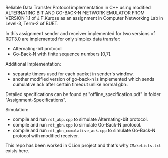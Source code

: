 Reliable Data Transfer Protocol implementation in C++ using modified ALTERNATING BIT AND GO-BACK-N NETWORK EMULATOR
FROM VERSION 1.1 of J.F.Kurose as an assignment in Computer Networking Lab in Level-3, Term-2 of BUET.    
  
In this assignment sender and receiver implemented for two versions of RDT3.0 are implemented for only simplex data transfer:  
 - Alternating-bit protocol
 - Go-Back-N with finite sequence numbers [0,7].  
  
  
Additional Implementation:
 - separate timers used for each packet in sender's window.  
 - another modified version of go-back-n is implemented which sends cumulative ack after certain timeout unlike normal gbn.  
 
 
 
Detailed specifications can be found at "offline_specification.pdf"  in folder "Assignment-Specifications".  
  
Simulation:
 - compile and run `rdt_abp.cpp` to simulate Alternating-bit protocol.  
 - compile and run `rdt_gbn.cpp` to simulate Go-Back-N protocol.  
 - compile and run `rdt_gbn_cumulative_ack.cpp` to simulate Go-Back-N protocol with modified receiver.  
 
This repo has been worked in CLion project and that's why `CMakeLists.txt` exists here.  